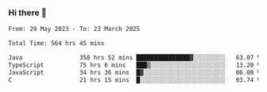 ### Hi there 👋

<!--START_SECTION:waka-->

```txt
From: 29 May 2023 - To: 23 March 2025

Total Time: 564 hrs 45 mins

Java                358 hrs 52 mins ███████████████▓░░░░░░░░░   63.07 %
TypeScript          75 hrs 6 mins   ███▒░░░░░░░░░░░░░░░░░░░░░   13.20 %
JavaScript          34 hrs 36 mins  █▓░░░░░░░░░░░░░░░░░░░░░░░   06.08 %
C                   21 hrs 15 mins  █░░░░░░░░░░░░░░░░░░░░░░░░   03.74 %
```

<!--END_SECTION:waka-->
<!--
**the-beef-calculator/the-beef-calculator** is a ✨ _special_ ✨ repository because its `README.md` (this file) appears on your GitHub profile.

Here are some ideas to get you started:

- 🔭 I’m currently working on ...
- 🌱 I’m currently learning ...
- 👯 I’m looking to collaborate on ...
- 🤔 I’m looking for help with ...
- 💬 Ask me about ...
- 📫 How to reach me: ...
- 😄 Pronouns: ...
- ⚡ Fun fact: ...
-->
